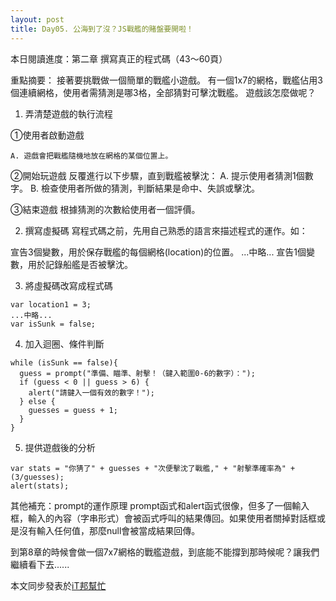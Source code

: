 ```yaml
---
layout: post
title: Day05. 公海到了沒？JS戰艦的賭盤要開啦！
---
```

本日閱讀進度：第二章 撰寫真正的程式碼（43～60頁）

重點摘要：
接著要挑戰做一個簡單的戰艦小遊戲。
有一個1x7的網格，戰艦佔用3個連續網格，使用者需猜測是哪3格，全部猜對可擊沈戰艦。
遊戲該怎麼做呢？


1. 弄清楚遊戲的執行流程

  ①使用者啟動遊戲

    A. 遊戲會把戰艦隨機地放在網格的某個位置上。

  ②開始玩遊戲
    反覆進行以下步驟，直到戰艦被擊沈：
    A. 提示使用者猜測1個數字。
    B. 檢查使用者所做的猜測，判斷結果是命中、失誤或擊沈。

  ③結束遊戲
    根據猜測的次數給使用者一個評價。

2. 撰寫虛擬碼
  寫程式碼之前，先用自己熟悉的語言來描述程式的運作。如：
  
  宣告3個變數，用於保存戰艦的每個網格(location)的位置。
  ...中略...
  宣告1個變數，用於記錄船艦是否被擊沈。

3. 將虛擬碼改寫成程式碼
  ```
  var location1 = 3;
  ...中略...
  var isSunk = false;
  ```

4. 加入迴圈、條件判斷
  ```
  while (isSunk == false){
    guess = prompt("準備、瞄準、射擊！（鍵入範圍0-6的數字）：");
    if (guess < 0 || guess > 6) {
      alert("請鍵入一個有效的數字！");
    } else {
      guesses = guess + 1;
    }
  }
  ```
  
5. 提供遊戲後的分析
  ```
  var stats = "你猜了" + guesses + "次便擊沈了戰艦," + "射擊準確率為" + (3/guesses);
  alert(stats);
  ```

其他補充：prompt的運作原理
prompt函式和alert函式很像，但多了一個輸入框，輸入的內容（字串形式）會被函式呼叫的結果傳回。如果使用者關掉對話框或是沒有輸入任何值，那麼null會被當成結果回傳。

到第8章的時候會做一個7x7網格的戰艦遊戲，到底能不能撐到那時候呢？讓我們繼續看下去......

本文同步發表於[iT邦幫忙](https://ithelp.ithome.com.tw/articles/10218238)